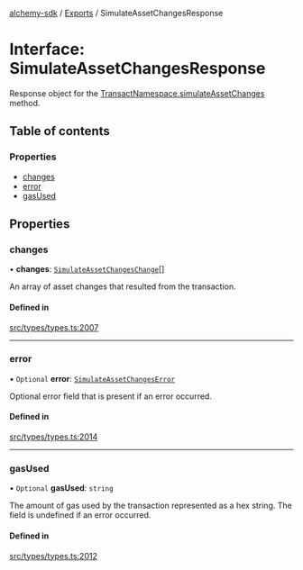 [alchemy-sdk](../README.md) / [Exports](../modules.md) / SimulateAssetChangesResponse

# Interface: SimulateAssetChangesResponse

Response object for the [TransactNamespace.simulateAssetChanges](../classes/TransactNamespace.md#simulateassetchanges) method.

## Table of contents

### Properties

- [changes](SimulateAssetChangesResponse.md#changes)
- [error](SimulateAssetChangesResponse.md#error)
- [gasUsed](SimulateAssetChangesResponse.md#gasused)

## Properties

### changes

• **changes**: [`SimulateAssetChangesChange`](SimulateAssetChangesChange.md)[]

An array of asset changes that resulted from the transaction.

#### Defined in

[src/types/types.ts:2007](https://github.com/alchemyplatform/alchemy-sdk-js/blob/c7197b9/src/types/types.ts#L2007)

___

### error

• `Optional` **error**: [`SimulateAssetChangesError`](SimulateAssetChangesError.md)

Optional error field that is present if an error occurred.

#### Defined in

[src/types/types.ts:2014](https://github.com/alchemyplatform/alchemy-sdk-js/blob/c7197b9/src/types/types.ts#L2014)

___

### gasUsed

• `Optional` **gasUsed**: `string`

The amount of gas used by the transaction represented as a hex string. The
field is undefined if an error occurred.

#### Defined in

[src/types/types.ts:2012](https://github.com/alchemyplatform/alchemy-sdk-js/blob/c7197b9/src/types/types.ts#L2012)
